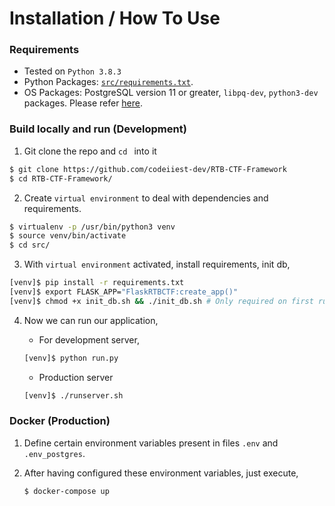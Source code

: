 # Installation / How To Use

### Requirements

* Tested on `Python 3.8.3`
* Python Packages: [`src/requirements.txt`](src/requirements.txt).
* OS Packages: PostgreSQL version 11 or greater, `libpq-dev`, `python3-dev` packages. Please refer [here](https://tutorials.technology/solved_errors/9-Error-pg_config-executable-not-found.html).

### Build locally and run (Development)

1. Git clone the repo and `cd ` into it

```bash
$ git clone https://github.com/codeiiest-dev/RTB-CTF-Framework
$ cd RTB-CTF-Framework/
```
2. Create `virtual environment` to deal with dependencies and requirements.

```bash
$ virtualenv -p /usr/bin/python3 venv
$ source venv/bin/activate
$ cd src/
```

3. With `virtual environment` activated, install requirements, init db,

```bash
[venv]$ pip install -r requirements.txt
[venv]$ export FLASK_APP="FlaskRTBCTF:create_app()"
[venv]$ chmod +x init_db.sh && ./init_db.sh # Only required on first run
```

4. Now we can run our application,

    - For development server,

    ```bash
    [venv]$ python run.py
    ```

    - Production server

    ```bash
    [venv]$ ./runserver.sh
    ```

### Docker (Production)

1. Define certain environment variables present in files `.env` and `.env_postgres`.

2. After having configured these environment variables, just execute,

    ```bash
    $ docker-compose up
    ```
